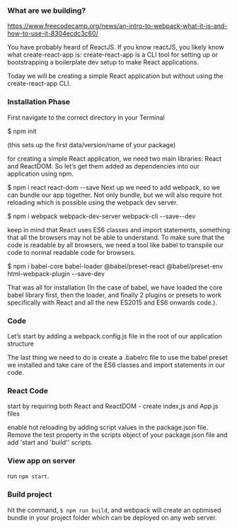 ### What are we building?

https://www.freecodecamp.org/news/an-intro-to-webpack-what-it-is-and-how-to-use-it-8304ecdc3c60/

You have probably heard of ReactJS. If you know reactJS, you likely know what create-react-app is: create-react-app is a CLI tool for setting up or bootstrapping a boilerplate dev setup to make React applications.

Today we will be creating a simple React application but without using the create-react-app CLI.

### Installation Phase

First navigate to the correct directory in your Terminal

$ npm init 

(this sets up the first data/version/name of your package)

for creating a simple React application, we need two main libraries: React and ReactDOM. So let’s get them added as dependencies into our application using npm.

$ npm i react react-dom --save
Next up we need to add webpack, so we can bundle our app together. Not only bundle, but we will also require hot reloading which is possible using the webpack dev server.

$ npm i webpack webpack-dev-server webpack-cli --save--dev

keep in mind that React uses ES6 classes and import statements, something that all the browsers may not be able to understand. To make sure that the code is readable by all browsers, we need a tool like babel to transpile our code to normal readable code for browsers.

$ npm i babel-core babel-loader @babel/preset-react     @babel/preset-env html-webpack-plugin --save-dev

That was all for installation (In the case of babel, we have loaded the core babel library first, then the loader, and finally 2 plugins or presets to work specifically with React and all the new ES2015 and ES6 onwards code.).

### Code

Let’s start by adding a webpack.config.js file in the root of our application structure

The last thing we need to do is create a .babelrc file to use the babel preset we installed and take care of the ES6 classes and import statements in our code.

### React Code

start by requiring both React and ReactDOM - create index,js and App.js files

enable hot reloading by adding script values in the package.json file. Remove the test property in the scripts object of your package.json file and add 'start and 'build'' scripts.

### View app on server

run `npm start`.

### Build project

hit the command, `$ npm run build`, and webpack will create an optimised bundle in your project folder which can be deployed on any web server.